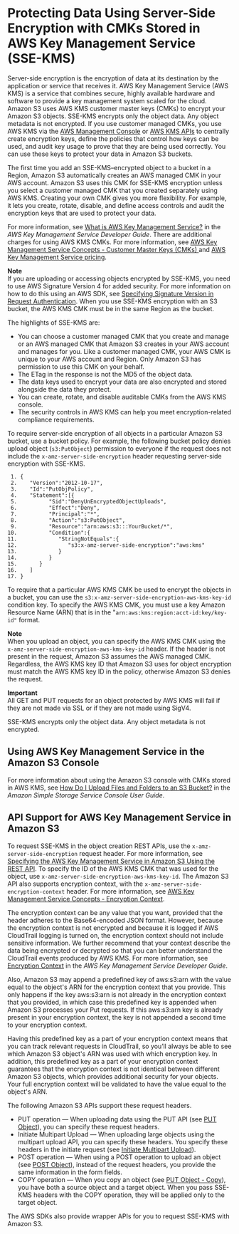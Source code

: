 # Protecting Data Using Server\-Side Encryption with CMKs Stored in AWS Key Management Service \(SSE\-KMS\)<a name="UsingKMSEncryption"></a>

Server\-side encryption is the encryption of data at its destination by the application or service that receives it\. AWS Key Management Service \(AWS KMS\) is a service that combines secure, highly available hardware and software to provide a key management system scaled for the cloud\. Amazon S3 uses AWS KMS customer master keys \(CMKs\) to encrypt your Amazon S3 objects\. SSE\-KMS encrypts only the object data\. Any object metadata is not encrypted\. If you use customer managed CMKs, you use AWS KMS via the [AWS Management Console](https://console.aws.amazon.com/kms) or [AWS KMS APIs](https://docs.aws.amazon.com/kms/latest/APIReference/) to centrally create encryption keys, define the policies that control how keys can be used, and audit key usage to prove that they are being used correctly\. You can use these keys to protect your data in Amazon S3 buckets\.

The first time you add an SSE\-KMS–encrypted object to a bucket in a Region, Amazon S3 automatically creates an AWS managed CMK in your AWS account\. Amazon S3 uses this CMK for SSE\-KMS encryption unless you select a customer managed CMK that you created separately using AWS KMS\. Creating your own CMK gives you more flexibility\. For example, it lets you create, rotate, disable, and define access controls and audit the encryption keys that are used to protect your data\.

For more information, see [What is AWS Key Management Service?](https://docs.aws.amazon.com/kms/latest/developerguide/overview.html) in the *AWS Key Management Service Developer Guide*\. There are additional charges for using AWS KMS CMKs\. For more information, see [AWS Key Management Service Concepts \- Customer Master Keys \(CMKs\) ](https://docs.aws.amazon.com/kms/latest/developerguide/concepts.html#master_keys) and [AWS Key Management Service pricing](https://aws.amazon.com/kms/pricing)\.

**Note**  
If you are uploading or accessing objects encrypted by SSE\-KMS, you need to use AWS Signature Version 4 for added security\. For more information on how to do this using an AWS SDK, see [Specifying Signature Version in Request Authentication](https://docs.aws.amazon.com/AmazonS3/latest/dev/UsingAWSSDK.html#specify-signature-version)\.
 When you use SSE\-KMS encryption with an S3 bucket, the AWS KMS CMK must be in the same Region as the bucket\. 

The highlights of SSE\-KMS are:
+ You can choose a customer managed CMK that you create and manage or an AWS managed CMK that Amazon S3 creates in your AWS account and manages for you\. Like a customer managed CMK, your AWS CMK is unique to your AWS account and Region\. Only Amazon S3 has permission to use this CMK on your behalf\.
+ The ETag in the response is not the MD5 of the object data\.
+ The data keys used to encrypt your data are also encrypted and stored alongside the data they protect\. 
+ You can create, rotate, and disable auditable CMKs from the AWS KMS console\. 
+ The security controls in AWS KMS can help you meet encryption\-related compliance requirements\.

To require server\-side encryption of all objects in a particular Amazon S3 bucket, use a bucket policy\. For example, the following bucket policy denies upload object \(`s3:PutObject`\) permission to everyone if the request does not include the `x-amz-server-side-encryption` header requesting server\-side encryption with SSE\-KMS\.

```
 1. {
 2.    "Version":"2012-10-17",
 3.    "Id":"PutObjPolicy",
 4.    "Statement":[{
 5.          "Sid":"DenyUnEncryptedObjectUploads",
 6.          "Effect":"Deny",
 7.          "Principal":"*",
 8.          "Action":"s3:PutObject",
 9.          "Resource":"arn:aws:s3:::YourBucket/*",
10.          "Condition":{
11.             "StringNotEquals":{
12.                "s3:x-amz-server-side-encryption":"aws:kms"
13.             }
14.          }
15.       }
16.    ]
17. }
```

To require that a particular AWS KMS CMK be used to encrypt the objects in a bucket, you can use the `s3:x-amz-server-side-encryption-aws-kms-key-id` condition key\. To specify the AWS KMS CMK, you must use a key Amazon Resource Name \(ARN\) that is in the "`arn:aws:kms:region:acct-id:key/key-id"` format\.

**Note**  
When you upload an object, you can specify the AWS KMS CMK using the `x-amz-server-side-encryption-aws-kms-key-id` header\. If the header is not present in the request, Amazon S3 assumes the AWS managed CMK\. Regardless, the AWS KMS key ID that Amazon S3 uses for object encryption must match the AWS KMS key ID in the policy, otherwise Amazon S3 denies the request\.

**Important**  
All GET and PUT requests for an object protected by AWS KMS will fail if they are not made via SSL or if they are not made using SigV4\.

SSE\-KMS encrypts only the object data\. Any object metadata is not encrypted\.

## Using AWS Key Management Service in the Amazon S3 Console<a name="kms-encryption-s3-console"></a>

For more information about using the Amazon S3 console with CMKs stored in AWS KMS, see [How Do I Upload Files and Folders to an S3 Bucket?](https://docs.aws.amazon.com/AmazonS3/latest/user-guide/upload-objects.html) in the *Amazon Simple Storage Service Console User Guide*\.

## API Support for AWS Key Management Service in Amazon S3<a name="APISupportforKMSEncryption"></a>

To request SSE\-KMS in the object creation REST APIs, use the `x-amz-server-side-encryption` request header\. For more information, see [Specifying the AWS Key Management Service in Amazon S3 Using the REST API](KMSUsingRESTAPI.md)\. To specify the ID of the AWS KMS CMK that was used for the object, use `x-amz-server-side-encryption-aws-kms-key-id`\. The Amazon S3 API also supports encryption context, with the `x-amz-server-side-encryption-context` header\. For more information, see [AWS Key Management Service Concepts \- Encryption Context](https://docs.aws.amazon.com/kms/latest/developerguide/concepts.html#encrypt_context)\.

The encryption context can be any value that you want, provided that the header adheres to the Base64\-encoded JSON format\. However, because the encryption context is not encrypted and because it is logged if AWS CloudTrail logging is turned on, the encryption context should not include sensitive information\. We further recommend that your context describe the data being encrypted or decrypted so that you can better understand the CloudTrail events produced by AWS KMS\. For more information, see [Encryption Context](https://docs.aws.amazon.com/kms/latest/developerguide/encryption-context.html) in the *AWS Key Management Service Developer Guide*\.

Also, Amazon S3 may append a predefined key of aws:s3:arn with the value equal to the object's ARN for the encryption context that you provide\. This only happens if the key aws:s3:arn is not already in the encryption context that you provided, in which case this predefined key is appended when Amazon S3 processes your Put requests\. If this aws:s3:arn key is already present in your encryption context, the key is not appended a second time to your encryption context\.

Having this predefined key as a part of your encryption context means that you can track relevant requests in CloudTrail, so you’ll always be able to see which Amazon S3 object's ARN was used with which encryption key\. In addition, this predefined key as a part of your encryption context guarantees that the encryption context is not identical between different Amazon S3 objects, which provides additional security for your objects\. Your full encryption context will be validated to have the value equal to the object's ARN\.

The following Amazon S3 APIs support these request headers\.
+ PUT operation — When uploading data using the PUT API \(see [PUT Object](https://docs.aws.amazon.com/AmazonS3/latest/API/RESTObjectPUT.html)\), you can specify these request headers\. 
+ Initiate Multipart Upload — When uploading large objects using the multipart upload API, you can specify these headers\. You specify these headers in the initiate request \(see [Initiate Multipart Upload](https://docs.aws.amazon.com/AmazonS3/latest/API/mpUploadInitiate.html)\)\.
+ POST operation — When using a POST operation to upload an object \(see [POST Object](https://docs.aws.amazon.com/AmazonS3/latest/API/RESTObjectPOST.html)\), instead of the request headers, you provide the same information in the form fields\.
+ COPY operation — When you copy an object \(see [PUT Object \- Copy](https://docs.aws.amazon.com/AmazonS3/latest/API/RESTObjectCOPY.html)\), you have both a source object and a target object\. When you pass SSE\-KMS headers with the COPY operation, they will be applied only to the target object\.

The AWS SDKs also provide wrapper APIs for you to request SSE\-KMS with Amazon S3\. 